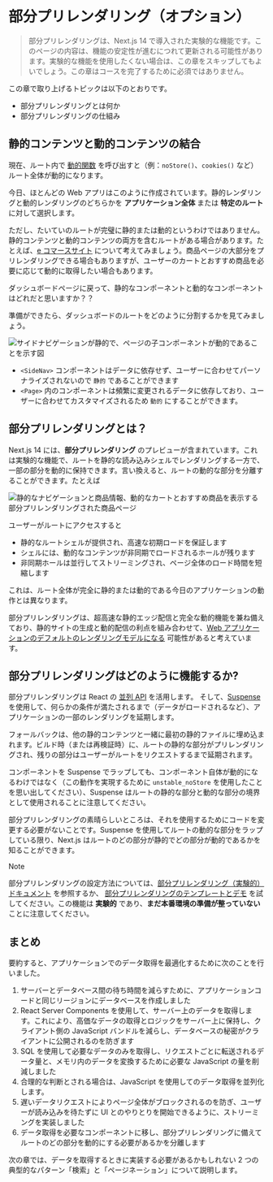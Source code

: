 # 部分プリレンダリング（オプション）

> 部分プリレンダリングは、Next.js 14 で導入された実験的な機能です。このページの内容は、機能の安定性が進むにつれて更新される可能性があります。実験的な機能を使用したくない場合は、この章をスキップしてもよいでしょう。この章はコースを完了するために必須ではありません。

この章で取り上げるトピックは以下のとおりです。

- 部分プリレンダリングとは何か
- 部分プリレンダリングの仕組み

## 静的コンテンツと動的コンテンツの結合

現在、ルート内で [動的関数](https://nextjs.org/docs/app/building-your-application/routing/route-handlers#dynamic-functions) を呼び出すと（例：`noStore()`、`cookies()` など） ルート全体が動的になります。

今日、ほとんどの Web アプリはこのように作成されています。静的レンダリングと動的レンダリングのどちらかを **アプリケーション全体** または **特定のルート** に対して選択します。

ただし、たいていのルートが完璧に静的または動的というわけではありません。静的コンテンツと動的コンテンツの両方を含むルートがある場合があります。たとえば、[e コマースサイト](https://partialprerendering.com/) について考えてみましょう。商品ページの大部分をプリレンダリングできる場合もありますが、ユーザーのカートとおすすめ商品を必要に応じて動的に取得したい場合もあります。

ダッシュボードページに戻って、静的なコンポーネントと動的なコンポーネントはどれだと思いますか？？

準備ができたら、ダッシュボードのルートをどのように分割するかを見てみましょう。

![サイドナビゲーションが静的で、ページの子コンポーネントが動的であることを示す図](/_images/dashboard-static-dynamic-components.avif)

- `<SideNav>` コンポーネントはデータに依存せず、ユーザーに合わせてパーソナライズされないので `静的` であることができます
- `<Page>` 内のコンポーネントは頻繁に変更されるデータに依存しており、ユーザーに合わせてカスタマイズされるため `動的` にすることができます。

## 部分プリレンダリングとは？

Next.js 14 には、**部分プリレンダリング** のプレビューが含まれています。これは実験的な機能で、ルートを静的な読み込みシェルでレンダリングする一方で、一部の部分を動的に保持できます。言い換えると、ルートの動的な部分を分離することができます。たとえば

![静的なナビゲーションと商品情報、動的なカートとおすすめ商品を表示する部分プリレンダリングされた商品ページ](/_images/thinking-in-ppr.avif)

ユーザーがルートにアクセスすると

- 静的なルートシェルが提供され、高速な初期ロードを保証します
- シェルには、動的なコンテンツが非同期でロードされるホールが残ります
- 非同期ホールは並行してストリーミングされ、ページ全体のロード時間を短縮します

これは、ルート全体が完全に静的または動的である今日のアプリケーションの動作とは異なります。

部分プリレンダリングは、超高速な静的エッジ配信と完全な動的機能を兼ね備えており、静的サイトの生成と動的配信の利点を組み合わせて、[Web アプリケーションのデフォルトのレンダリングモデルになる](https://vercel.com/blog/partial-prerendering-with-next-js-creating-a-new-default-rendering-model) 可能性があると考えています。

## 部分プリレンダリングはどのように機能するか?

部分プリレンダリングは React の [並列 API](https://react.dev/blog/2021/12/17/react-conf-2021-recap#react-18-and-concurrent-features) を活用します。
そして、[Suspense](https://react.dev/reference/react/Sus​​pense) を使用して、何らかの条件が満たされるまで（データがロードされるなど）、アプリケーションの一部のレンダリングを延期します。

フォールバックは、他の静的コンテンツと一緒に最初の静的ファイルに埋め込まれます。ビルド時（または再検証時）に、ルートの静的な部分がプリレンダリングされ、残りの部分はユーザーがルートをリクエストするまで延期されます。

コンポーネントを Suspense でラップしても、コンポーネント自体が動的になるわけではなく（この動作を実現するために `unstable_noStore` を使用したことを思い出してください）、Suspense はルートの静的な部分と動的な部分の境界として使用されることに注意してください。

部分プリレンダリングの素晴らしいところは、それを使用するためにコードを変更する必要がないことです。Suspense を使用してルートの動的な部分をラップしている限り、Next.js はルートのどの部分が静的でどの部分が動的であるかを知ることができます。

> [!note]
>
> 部分プリレンダリングの設定方法については、[部分プリレンダリング（実験的）ドキュメント](https://nextjs.org/docs/app/api-reference/next-config-js/partial-prerendering) を参照するか、 [部分プリレンダリングのテンプレートとデモ](https://vercel.com/templates/next.js/partial-prerendering-nextjs) を試してください。この機能は **実験的** であり、**まだ本番環境の準備が整っていない** ことに注意してください。

## まとめ

要約すると、アプリケーションでのデータ取得を最適化するために次のことを行いました。

1. サーバーとデータベース間の待ち時間を減らすために、アプリケーションコードと同じリージョンにデータベースを作成しました
1. React Server Components を使用して、サーバー上のデータを取得します。これにより、高価なデータの取得とロジックをサーバー上に保持し、クライアント側の JavaScript バンドルを減らし、データベースの秘密がクライアントに公開されるのを防ぎます
1. SQL を使用して必要なデータのみを取得し、リクエストごとに転送されるデータ量と、メモリ内のデータを変換するために必要な JavaScript の量を削減しました
1. 合理的な判断とされる場合は、JavaScript を使用してのデータ取得を並列化します。
1. 遅いデータリクエストによりページ全体がブロックされるのを防ぎ、ユーザーが読み込みを待たずに UI とのやりとりを開始できるように、ストリーミングを実装しました
1. データ取得を必要なコンポーネントに移し、部分プリレンダリングに備えてルートのどの部分を動的にする必要があるかを分離します

次の章では、データを取得するときに実装する必要があるかもしれない 2 つの典型的なパターン「検索」と「ページネーション」について説明します。
